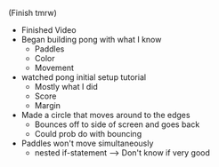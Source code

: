 (Finish tmrw)
- Finished Video
- Began building pong with what I know
  - Paddles
  - Color
  - Movement
- watched pong initial setup tutorial
  - Mostly what I did
  - Score
  - Margin
- Made a circle that moves around to the edges
  - Bounces off to side of screen and goes back
  - Could prob do with bouncing
- Paddles won't move simultaneously
  - nested if-statement --> Don't know if very good

